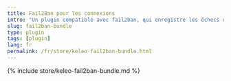 ```yaml
---
title: Fail2Ban pour les connexions
intro: "Un plugin compatible avec fail2ban, qui enregistre les échecs d'authentification."
slug: fail2ban-bundle
type: plugin
tags: [plugin]
lang: fr
permalink: /fr/store/keleo-fail2ban-bundle.html
---
```


{% include store/keleo-fail2ban-bundle.md %}

